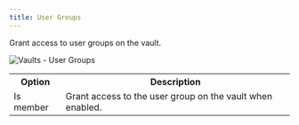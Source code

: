```yaml
---
title: User Groups
---
```

Grant access to user groups on the vault. 

![Vaults - User Groups](/img/en/server/ServerOp8069.png)  

<table>
	<tr>
		<th>
Option 
		</th>
		<th>
Description 
		</th>
	</tr>
	<tr>
		<td>
Is member 
		</td>
		<td>
Grant access to the user group on the vault when enabled. 
		</td>
	</tr>
</table>


